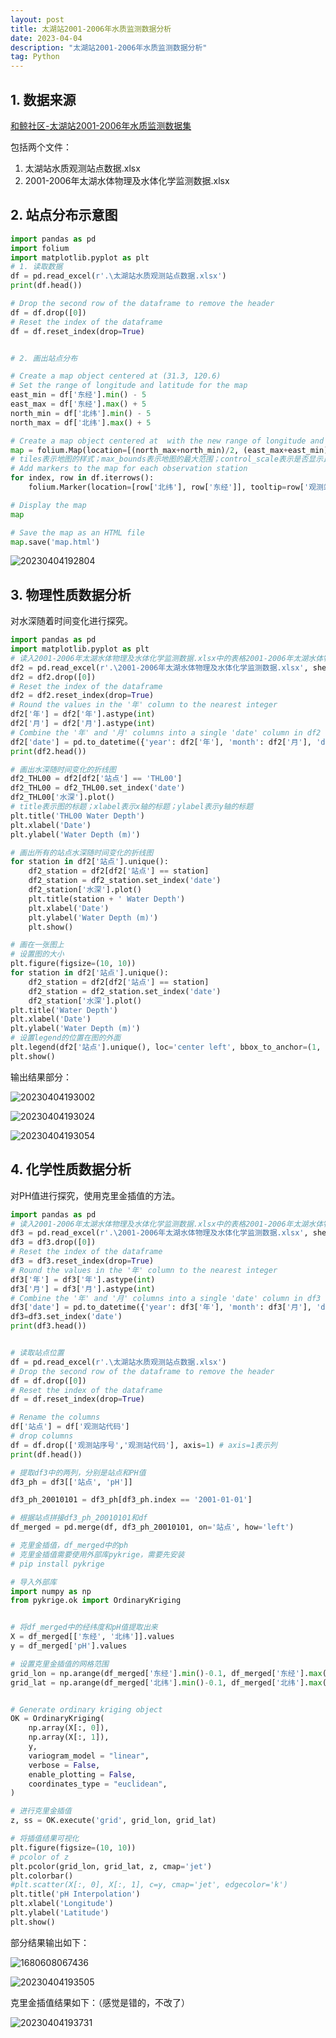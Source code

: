 ```yaml
---
layout: post
title: 太湖站2001-2006年水质监测数据分析
date: 2023-04-04
description: "太湖站2001-2006年水质监测数据分析"
tag: Python
---
```

## 1. 数据来源

[和鲸社区-太湖站2001-2006年水质监测数据集](https://www.heywhale.com/mw/dataset/626155316731be0017382112)

包括两个文件：

1. 太湖站水质观测站点数据.xlsx
2. 2001-2006年太湖水体物理及水体化学监测数据.xlsx


## 2. 站点分布示意图

```python
import pandas as pd
import folium
import matplotlib.pyplot as plt
# 1. 读取数据
df = pd.read_excel(r'.\太湖站水质观测站点数据.xlsx')
print(df.head())

# Drop the second row of the dataframe to remove the header
df = df.drop([0])
# Reset the index of the dataframe
df = df.reset_index(drop=True)


# 2. 画出站点分布

# Create a map object centered at (31.3, 120.6)
# Set the range of longitude and latitude for the map
east_min = df['东经'].min() - 5
east_max = df['东经'].max() + 5
north_min = df['北纬'].min() - 5
north_max = df['北纬'].max() + 5

# Create a map object centered at  with the new range of longitude and latitude
map = folium.Map(location=[(north_max+north_min)/2, (east_max+east_min)/2], zoom_start=10,  control_scale=True, tiles='Stamen Terrain')
# tiles表示地图的样式；max_bounds表示地图的最大范围；control_scale表示是否显示比例尺
# Add markers to the map for each observation station
for index, row in df.iterrows():
    folium.Marker(location=[row['北纬'], row['东经']], tooltip=row['观测站代码']).add_to(map)

# Display the map
map

# Save the map as an HTML file
map.save('map.html')
```

![20230404192804](https://cdn.jsdelivr.net/gh/ChanJeunlam/PicgoBed/blogs/pictures/20230404192804.png)

## 3. 物理性质数据分析

对水深随着时间变化进行探究。

```python
import pandas as pd
import matplotlib.pyplot as plt
# 读入2001-2006年太湖水体物理及水体化学监测数据.xlsx中的表格2001-2006年太湖水体物理监测数据
df2 = pd.read_excel(r'.\2001-2006年太湖水体物理及水体化学监测数据.xlsx', sheet_name='2001-2006年太湖水体物理监测数据')
df2 = df2.drop([0])
# Reset the index of the dataframe
df2 = df2.reset_index(drop=True)
# Round the values in the '年' column to the nearest integer
df2['年'] = df2['年'].astype(int)
df2['月'] = df2['月'].astype(int)
# Combine the '年' and '月' columns into a single 'date' column in df2
df2['date'] = pd.to_datetime({'year': df2['年'], 'month': df2['月'], 'day': 1})
print(df2.head())

# 画出水深随时间变化的折线图
df2_THL00 = df2[df2['站点'] == 'THL00']
df2_THL00 = df2_THL00.set_index('date')
df2_THL00['水深'].plot()
# title表示图的标题；xlabel表示x轴的标题；ylabel表示y轴的标题
plt.title('THL00 Water Depth')
plt.xlabel('Date')
plt.ylabel('Water Depth (m)')

# 画出所有的站点水深随时间变化的折线图
for station in df2['站点'].unique():
    df2_station = df2[df2['站点'] == station]
    df2_station = df2_station.set_index('date')
    df2_station['水深'].plot()
    plt.title(station + ' Water Depth')
    plt.xlabel('Date')
    plt.ylabel('Water Depth (m)')
    plt.show()

# 画在一张图上
# 设置图的大小
plt.figure(figsize=(10, 10))
for station in df2['站点'].unique():
    df2_station = df2[df2['站点'] == station]
    df2_station = df2_station.set_index('date')
    df2_station['水深'].plot()
plt.title('Water Depth')
plt.xlabel('Date')
plt.ylabel('Water Depth (m)')
# 设置legend的位置在图的外面
plt.legend(df2['站点'].unique(), loc='center left', bbox_to_anchor=(1, 0.5))
plt.show()
```

输出结果部分：


![20230404193002](https://cdn.jsdelivr.net/gh/ChanJeunlam/PicgoBed/blogs/pictures/20230404193002.png)

![20230404193024](https://cdn.jsdelivr.net/gh/ChanJeunlam/PicgoBed/blogs/pictures/20230404193024.png)

![20230404193054](https://cdn.jsdelivr.net/gh/ChanJeunlam/PicgoBed/blogs/pictures/20230404193054.png)

## 4. 化学性质数据分析

对PH值进行探究，使用克里金插值的方法。

```python
import pandas as pd
# 读入2001-2006年太湖水体物理及水体化学监测数据.xlsx中的表格2001-2006年太湖水体物理监测数据
df3 = pd.read_excel(r'.\2001-2006年太湖水体物理及水体化学监测数据.xlsx', sheet_name='2001-2006年太湖水体化学监测数据')
df3 = df3.drop([0])
# Reset the index of the dataframe
df3 = df3.reset_index(drop=True)
# Round the values in the '年' column to the nearest integer
df3['年'] = df3['年'].astype(int)
df3['月'] = df3['月'].astype(int)
# Combine the '年' and '月' columns into a single 'date' column in df3
df3['date'] = pd.to_datetime({'year': df3['年'], 'month': df3['月'], 'day': 1})
df3=df3.set_index('date')
print(df3.head())


# 读取站点位置
df = pd.read_excel(r'.\太湖站水质观测站点数据.xlsx')
# Drop the second row of the dataframe to remove the header
df = df.drop([0])
# Reset the index of the dataframe
df = df.reset_index(drop=True)

# Rename the columns
df['站点'] = df['观测站代码']
# drop columns
df = df.drop(['观测站序号','观测站代码'], axis=1) # axis=1表示列
print(df.head())

# 提取df3中的两列，分别是站点和PH值
df3_ph = df3[['站点', 'pH']]

df3_ph_20010101 = df3_ph[df3_ph.index == '2001-01-01']

# 根据站点拼接df3_ph_20010101和df
df_merged = pd.merge(df, df3_ph_20010101, on='站点', how='left')

# 克里金插值，df_merged中的ph
# 克里金插值需要使用外部库pykrige，需要先安装
# pip install pykrige

# 导入外部库
import numpy as np
from pykrige.ok import OrdinaryKriging


# 将df_merged中的经纬度和pH值提取出来
X = df_merged[['东经', '北纬']].values
y = df_merged['pH'].values

# 设置克里金插值的网格范围
grid_lon = np.arange(df_merged['东经'].min()-0.1, df_merged['东经'].max()+0.1, 0.01)
grid_lat = np.arange(df_merged['北纬'].min()-0.1, df_merged['北纬'].max()+0.1, 0.01)


# Generate ordinary kriging object
OK = OrdinaryKriging(
    np.array(X[:, 0]),
    np.array(X[:, 1]),
    y,
    variogram_model = "linear",
    verbose = False,
    enable_plotting = False,
    coordinates_type = "euclidean",
)

# 进行克里金插值
z, ss = OK.execute('grid', grid_lon, grid_lat) 

# 将插值结果可视化
plt.figure(figsize=(10, 10))
# pcolor of z
plt.pcolor(grid_lon, grid_lat, z, cmap='jet')
plt.colorbar()
#plt.scatter(X[:, 0], X[:, 1], c=y, cmap='jet', edgecolor='k')
plt.title('pH Interpolation')
plt.xlabel('Longitude')
plt.ylabel('Latitude')
plt.show()
```

部分结果输出如下：

![1680608067436](image/2023-04-04-太湖站2001-2006年水质监测数据分析/1680608067436.png)

![20230404193505](https://cdn.jsdelivr.net/gh/ChanJeunlam/PicgoBed/blogs/pictures/20230404193505.png)


克里金插值结果如下：（感觉是错的，不改了）

![20230404193731](https://cdn.jsdelivr.net/gh/ChanJeunlam/PicgoBed/blogs/pictures/20230404193731.png)